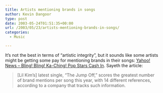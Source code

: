 ```yaml
---
title: Artists mentioning brands in songs
author: Kevin Dangoor
type: post
date: 2003-05-24T01:51:35+00:00
url: /2003/05/23/artists-mentioning-brands-in-songs/
categories:
  - Music

---
```

It&#8217;s not the best in terms of &#8220;artistic integrity&#8221;, but it sounds like some artists might be getting some pay for mentioning brands in their songs: [Yahoo! News &#8211; Bling! Bling! Ka-Ching! Pop Stars Cash In][1]. Sayeth the article:

> [Lil Kim&#8217;s] latest single, &#8220;The Jump Off,&#8221; scores the greatest number of brand mentions per song this year, with 14 different references, according to a company that tracks such information.

 [1]: http://story.news.yahoo.com/news?tmpl=story&cid=769&ncid=768&e=2&u=/nm/20030523/music_nm/music_bling_dc "Yahoo! News - Bling! Bling! Ka-Ching! Pop Stars Cash In"